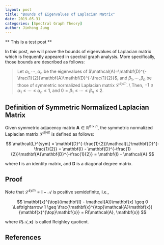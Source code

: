 ```yaml
---
layout: post
title: "Bounds of Eigenvalues of Laplacian Matrix"
date: 2019-05-31
categories: [Spectral Graph Theory]
author: Jinhong Jung
---
```


** This is a test post **

In this post, we will prove the bounds of eigenvalues of Laplacian matrix which is frequently appeared in spectral graph analysis. 
More specifically, those bounds are described as follows:


>  Let $\alpha_{1}, \cdots, \alpha_{n}$ be the eigenvalues of $\mathcal{A}=\mathbf{D}^{-\frac{1}{2}}\mathbf{A}\mathbf{D}^{-\frac{1}{2}}$, and $\beta_{1}, \cdots, \beta_{n}$ be those of symmetric normalized Laplacian matrix $\mathcal{L}^{sym}$.  \\
> Then, $-1 \leq \alpha_{1} \leq \cdots \leq \alpha_{n} \leq 1$, and $0 = \beta_{1} \leq \cdots \leq \beta_{n} \leq 2$.

## Definition of Symmetric Normalized Laplacian Matrix
Given symmetric adjacency matrix $\mathbf{A} \in \mathbb{R}^{n \times n}$, the symmetric normalized Laplacian matrix $\mathcal{L}^{sym}$ is defined as follows:

$$
\mathcal{L}^{sym} = \mathbf{D}^{-\frac{1}{2}}\mathcal{L}\mathbf{D}^{-\frac{1}{2}} = 
\mathbf{I} - \mathbf{D}^{-\frac{1}{2}}\mathbf{A}\mathbf{D}^{-\frac{1}{2}} = 
\mathbf{I} - \mathcal{A}
$$

where $\mathbf{I}$ is an identity matrix, and $\mathbf{D}$ is a diagonal degree matrix.


## Proof

Note that $\mathcal{L}^{sym} = \mathbf{I} - \mathcal{A}$ is positive semidefinite, i.e., 

$$
\mathbf{x}^{\top}(\mathbf{I} - \mathcal{A})\mathbf{x} \geq 0 \Leftrightarrow
1 \geq \frac{\mathbf{x}^{\top}\mathcal{A}\mathbf{x}}{\mathbf{x}^{\top}\mathbf{x}} = 
R(\mathcal{A}, \mathbf{x})
$$

where $R(\mathcal{A}, \mathbf{x})$ is called Reighley quotient.


## References
